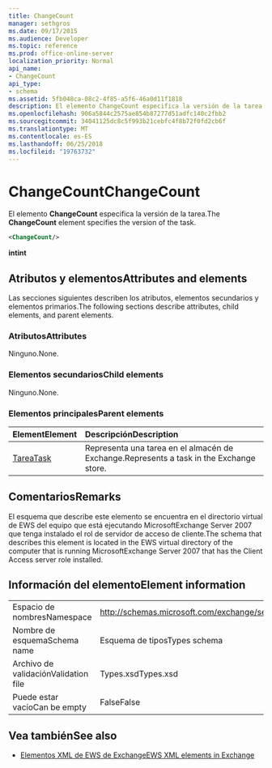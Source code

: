 ```yaml
---
title: ChangeCount
manager: sethgros
ms.date: 09/17/2015
ms.audience: Developer
ms.topic: reference
ms.prod: office-online-server
localization_priority: Normal
api_name:
- ChangeCount
api_type:
- schema
ms.assetid: 5fb048ca-08c2-4f85-a5f6-46a0d11f1818
description: El elemento ChangeCount especifica la versión de la tarea.
ms.openlocfilehash: 906a5844c2575ae854b87277d51adfc140c2fbb2
ms.sourcegitcommit: 34041125dc8c5f993b21cebfc4f8b72f0fd2cb6f
ms.translationtype: MT
ms.contentlocale: es-ES
ms.lasthandoff: 06/25/2018
ms.locfileid: "19763732"
---
```

# <a name="changecount"></a><span data-ttu-id="28633-103">ChangeCount</span><span class="sxs-lookup"><span data-stu-id="28633-103">ChangeCount</span></span>

<span data-ttu-id="28633-104">El elemento **ChangeCount** especifica la versión de la tarea.</span><span class="sxs-lookup"><span data-stu-id="28633-104">The **ChangeCount** element specifies the version of the task.</span></span> 
  
```xml
<ChangeCount/>
```

 <span data-ttu-id="28633-105">**int**</span><span class="sxs-lookup"><span data-stu-id="28633-105">**int**</span></span>
## <a name="attributes-and-elements"></a><span data-ttu-id="28633-106">Atributos y elementos</span><span class="sxs-lookup"><span data-stu-id="28633-106">Attributes and elements</span></span>

<span data-ttu-id="28633-107">Las secciones siguientes describen los atributos, elementos secundarios y elementos primarios.</span><span class="sxs-lookup"><span data-stu-id="28633-107">The following sections describe attributes, child elements, and parent elements.</span></span>
  
### <a name="attributes"></a><span data-ttu-id="28633-108">Atributos</span><span class="sxs-lookup"><span data-stu-id="28633-108">Attributes</span></span>

<span data-ttu-id="28633-109">Ninguno.</span><span class="sxs-lookup"><span data-stu-id="28633-109">None.</span></span>
  
### <a name="child-elements"></a><span data-ttu-id="28633-110">Elementos secundarios</span><span class="sxs-lookup"><span data-stu-id="28633-110">Child elements</span></span>

<span data-ttu-id="28633-111">Ninguno.</span><span class="sxs-lookup"><span data-stu-id="28633-111">None.</span></span>
  
### <a name="parent-elements"></a><span data-ttu-id="28633-112">Elementos principales</span><span class="sxs-lookup"><span data-stu-id="28633-112">Parent elements</span></span>

|<span data-ttu-id="28633-113">**Element**</span><span class="sxs-lookup"><span data-stu-id="28633-113">**Element**</span></span>|<span data-ttu-id="28633-114">**Descripción**</span><span class="sxs-lookup"><span data-stu-id="28633-114">**Description**</span></span>|
|:-----|:-----|
|[<span data-ttu-id="28633-115">Tarea</span><span class="sxs-lookup"><span data-stu-id="28633-115">Task</span></span>](task.md) <br/> |<span data-ttu-id="28633-116">Representa una tarea en el almacén de Exchange.</span><span class="sxs-lookup"><span data-stu-id="28633-116">Represents a task in the Exchange store.</span></span>  <br/> |
   
## <a name="remarks"></a><span data-ttu-id="28633-117">Comentarios</span><span class="sxs-lookup"><span data-stu-id="28633-117">Remarks</span></span>

<span data-ttu-id="28633-118">El esquema que describe este elemento se encuentra en el directorio virtual de EWS del equipo que está ejecutando MicrosoftExchange Server 2007 que tenga instalado el rol de servidor de acceso de cliente.</span><span class="sxs-lookup"><span data-stu-id="28633-118">The schema that describes this element is located in the EWS virtual directory of the computer that is running MicrosoftExchange Server 2007 that has the Client Access server role installed.</span></span>
  
## <a name="element-information"></a><span data-ttu-id="28633-119">Información del elemento</span><span class="sxs-lookup"><span data-stu-id="28633-119">Element information</span></span>

|||
|:-----|:-----|
|<span data-ttu-id="28633-120">Espacio de nombres</span><span class="sxs-lookup"><span data-stu-id="28633-120">Namespace</span></span>  <br/> |http://schemas.microsoft.com/exchange/services/2006/types  <br/> |
|<span data-ttu-id="28633-121">Nombre de esquema</span><span class="sxs-lookup"><span data-stu-id="28633-121">Schema name</span></span>  <br/> |<span data-ttu-id="28633-122">Esquema de tipos</span><span class="sxs-lookup"><span data-stu-id="28633-122">Types schema</span></span>  <br/> |
|<span data-ttu-id="28633-123">Archivo de validación</span><span class="sxs-lookup"><span data-stu-id="28633-123">Validation file</span></span>  <br/> |<span data-ttu-id="28633-124">Types.xsd</span><span class="sxs-lookup"><span data-stu-id="28633-124">Types.xsd</span></span>  <br/> |
|<span data-ttu-id="28633-125">Puede estar vacío</span><span class="sxs-lookup"><span data-stu-id="28633-125">Can be empty</span></span>  <br/> |<span data-ttu-id="28633-126">False</span><span class="sxs-lookup"><span data-stu-id="28633-126">False</span></span>  <br/> |
   
## <a name="see-also"></a><span data-ttu-id="28633-127">Vea también</span><span class="sxs-lookup"><span data-stu-id="28633-127">See also</span></span>



- [<span data-ttu-id="28633-128">Elementos XML de EWS de Exchange</span><span class="sxs-lookup"><span data-stu-id="28633-128">EWS XML elements in Exchange</span></span>](ews-xml-elements-in-exchange.md)

